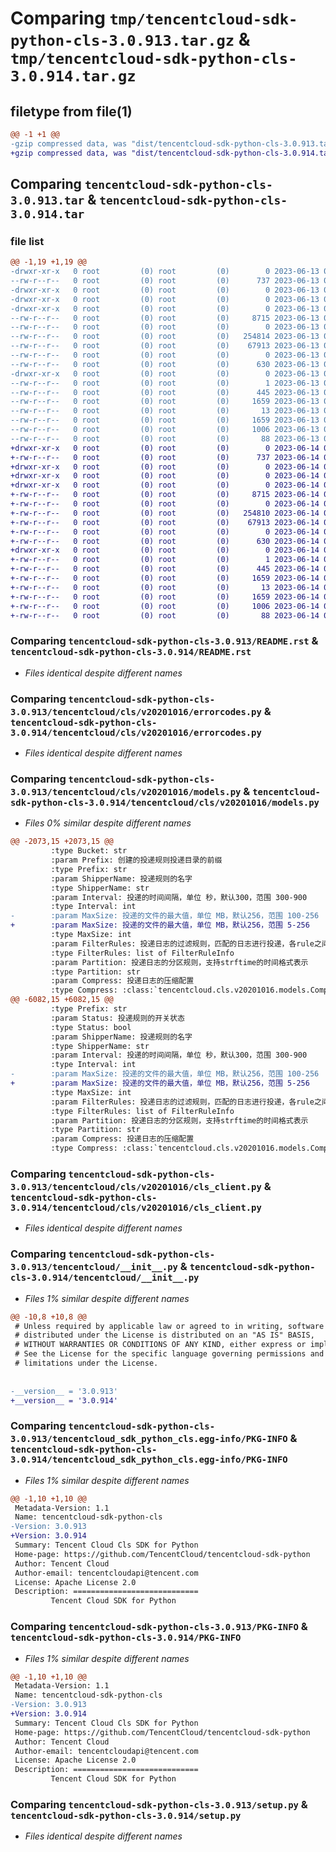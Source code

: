 # Comparing `tmp/tencentcloud-sdk-python-cls-3.0.913.tar.gz` & `tmp/tencentcloud-sdk-python-cls-3.0.914.tar.gz`

## filetype from file(1)

```diff
@@ -1 +1 @@
-gzip compressed data, was "dist/tencentcloud-sdk-python-cls-3.0.913.tar", last modified: Tue Jun 13 02:07:59 2023, max compression
+gzip compressed data, was "dist/tencentcloud-sdk-python-cls-3.0.914.tar", last modified: Wed Jun 14 00:22:50 2023, max compression
```

## Comparing `tencentcloud-sdk-python-cls-3.0.913.tar` & `tencentcloud-sdk-python-cls-3.0.914.tar`

### file list

```diff
@@ -1,19 +1,19 @@
-drwxr-xr-x   0 root         (0) root         (0)        0 2023-06-13 02:07:59.000000 tencentcloud-sdk-python-cls-3.0.913/
--rw-r--r--   0 root         (0) root         (0)      737 2023-06-13 02:07:59.000000 tencentcloud-sdk-python-cls-3.0.913/README.rst
-drwxr-xr-x   0 root         (0) root         (0)        0 2023-06-13 02:07:59.000000 tencentcloud-sdk-python-cls-3.0.913/tencentcloud/
-drwxr-xr-x   0 root         (0) root         (0)        0 2023-06-13 02:07:59.000000 tencentcloud-sdk-python-cls-3.0.913/tencentcloud/cls/
-drwxr-xr-x   0 root         (0) root         (0)        0 2023-06-13 02:07:59.000000 tencentcloud-sdk-python-cls-3.0.913/tencentcloud/cls/v20201016/
--rw-r--r--   0 root         (0) root         (0)     8715 2023-06-13 02:07:59.000000 tencentcloud-sdk-python-cls-3.0.913/tencentcloud/cls/v20201016/errorcodes.py
--rw-r--r--   0 root         (0) root         (0)        0 2023-06-13 02:07:59.000000 tencentcloud-sdk-python-cls-3.0.913/tencentcloud/cls/v20201016/__init__.py
--rw-r--r--   0 root         (0) root         (0)   254814 2023-06-13 02:07:59.000000 tencentcloud-sdk-python-cls-3.0.913/tencentcloud/cls/v20201016/models.py
--rw-r--r--   0 root         (0) root         (0)    67913 2023-06-13 02:07:59.000000 tencentcloud-sdk-python-cls-3.0.913/tencentcloud/cls/v20201016/cls_client.py
--rw-r--r--   0 root         (0) root         (0)        0 2023-06-13 02:07:59.000000 tencentcloud-sdk-python-cls-3.0.913/tencentcloud/cls/__init__.py
--rw-r--r--   0 root         (0) root         (0)      630 2023-06-13 02:07:59.000000 tencentcloud-sdk-python-cls-3.0.913/tencentcloud/__init__.py
-drwxr-xr-x   0 root         (0) root         (0)        0 2023-06-13 02:07:59.000000 tencentcloud-sdk-python-cls-3.0.913/tencentcloud_sdk_python_cls.egg-info/
--rw-r--r--   0 root         (0) root         (0)        1 2023-06-13 02:07:59.000000 tencentcloud-sdk-python-cls-3.0.913/tencentcloud_sdk_python_cls.egg-info/dependency_links.txt
--rw-r--r--   0 root         (0) root         (0)      445 2023-06-13 02:07:59.000000 tencentcloud-sdk-python-cls-3.0.913/tencentcloud_sdk_python_cls.egg-info/SOURCES.txt
--rw-r--r--   0 root         (0) root         (0)     1659 2023-06-13 02:07:59.000000 tencentcloud-sdk-python-cls-3.0.913/tencentcloud_sdk_python_cls.egg-info/PKG-INFO
--rw-r--r--   0 root         (0) root         (0)       13 2023-06-13 02:07:59.000000 tencentcloud-sdk-python-cls-3.0.913/tencentcloud_sdk_python_cls.egg-info/top_level.txt
--rw-r--r--   0 root         (0) root         (0)     1659 2023-06-13 02:07:59.000000 tencentcloud-sdk-python-cls-3.0.913/PKG-INFO
--rw-r--r--   0 root         (0) root         (0)     1006 2023-06-13 02:07:59.000000 tencentcloud-sdk-python-cls-3.0.913/setup.py
--rw-r--r--   0 root         (0) root         (0)       88 2023-06-13 02:07:59.000000 tencentcloud-sdk-python-cls-3.0.913/setup.cfg
+drwxr-xr-x   0 root         (0) root         (0)        0 2023-06-14 00:22:50.000000 tencentcloud-sdk-python-cls-3.0.914/
+-rw-r--r--   0 root         (0) root         (0)      737 2023-06-14 00:22:50.000000 tencentcloud-sdk-python-cls-3.0.914/README.rst
+drwxr-xr-x   0 root         (0) root         (0)        0 2023-06-14 00:22:50.000000 tencentcloud-sdk-python-cls-3.0.914/tencentcloud/
+drwxr-xr-x   0 root         (0) root         (0)        0 2023-06-14 00:22:50.000000 tencentcloud-sdk-python-cls-3.0.914/tencentcloud/cls/
+drwxr-xr-x   0 root         (0) root         (0)        0 2023-06-14 00:22:50.000000 tencentcloud-sdk-python-cls-3.0.914/tencentcloud/cls/v20201016/
+-rw-r--r--   0 root         (0) root         (0)     8715 2023-06-14 00:22:50.000000 tencentcloud-sdk-python-cls-3.0.914/tencentcloud/cls/v20201016/errorcodes.py
+-rw-r--r--   0 root         (0) root         (0)        0 2023-06-14 00:22:50.000000 tencentcloud-sdk-python-cls-3.0.914/tencentcloud/cls/v20201016/__init__.py
+-rw-r--r--   0 root         (0) root         (0)   254810 2023-06-14 00:22:50.000000 tencentcloud-sdk-python-cls-3.0.914/tencentcloud/cls/v20201016/models.py
+-rw-r--r--   0 root         (0) root         (0)    67913 2023-06-14 00:22:50.000000 tencentcloud-sdk-python-cls-3.0.914/tencentcloud/cls/v20201016/cls_client.py
+-rw-r--r--   0 root         (0) root         (0)        0 2023-06-14 00:22:50.000000 tencentcloud-sdk-python-cls-3.0.914/tencentcloud/cls/__init__.py
+-rw-r--r--   0 root         (0) root         (0)      630 2023-06-14 00:22:50.000000 tencentcloud-sdk-python-cls-3.0.914/tencentcloud/__init__.py
+drwxr-xr-x   0 root         (0) root         (0)        0 2023-06-14 00:22:50.000000 tencentcloud-sdk-python-cls-3.0.914/tencentcloud_sdk_python_cls.egg-info/
+-rw-r--r--   0 root         (0) root         (0)        1 2023-06-14 00:22:50.000000 tencentcloud-sdk-python-cls-3.0.914/tencentcloud_sdk_python_cls.egg-info/dependency_links.txt
+-rw-r--r--   0 root         (0) root         (0)      445 2023-06-14 00:22:50.000000 tencentcloud-sdk-python-cls-3.0.914/tencentcloud_sdk_python_cls.egg-info/SOURCES.txt
+-rw-r--r--   0 root         (0) root         (0)     1659 2023-06-14 00:22:50.000000 tencentcloud-sdk-python-cls-3.0.914/tencentcloud_sdk_python_cls.egg-info/PKG-INFO
+-rw-r--r--   0 root         (0) root         (0)       13 2023-06-14 00:22:50.000000 tencentcloud-sdk-python-cls-3.0.914/tencentcloud_sdk_python_cls.egg-info/top_level.txt
+-rw-r--r--   0 root         (0) root         (0)     1659 2023-06-14 00:22:50.000000 tencentcloud-sdk-python-cls-3.0.914/PKG-INFO
+-rw-r--r--   0 root         (0) root         (0)     1006 2023-06-14 00:22:50.000000 tencentcloud-sdk-python-cls-3.0.914/setup.py
+-rw-r--r--   0 root         (0) root         (0)       88 2023-06-14 00:22:50.000000 tencentcloud-sdk-python-cls-3.0.914/setup.cfg
```

### Comparing `tencentcloud-sdk-python-cls-3.0.913/README.rst` & `tencentcloud-sdk-python-cls-3.0.914/README.rst`

 * *Files identical despite different names*

### Comparing `tencentcloud-sdk-python-cls-3.0.913/tencentcloud/cls/v20201016/errorcodes.py` & `tencentcloud-sdk-python-cls-3.0.914/tencentcloud/cls/v20201016/errorcodes.py`

 * *Files identical despite different names*

### Comparing `tencentcloud-sdk-python-cls-3.0.913/tencentcloud/cls/v20201016/models.py` & `tencentcloud-sdk-python-cls-3.0.914/tencentcloud/cls/v20201016/models.py`

 * *Files 0% similar despite different names*

```diff
@@ -2073,15 +2073,15 @@
         :type Bucket: str
         :param Prefix: 创建的投递规则投递目录的前缀
         :type Prefix: str
         :param ShipperName: 投递规则的名字
         :type ShipperName: str
         :param Interval: 投递的时间间隔，单位 秒，默认300，范围 300-900
         :type Interval: int
-        :param MaxSize: 投递的文件的最大值，单位 MB，默认256，范围 100-256
+        :param MaxSize: 投递的文件的最大值，单位 MB，默认256，范围 5-256
         :type MaxSize: int
         :param FilterRules: 投递日志的过滤规则，匹配的日志进行投递，各rule之间是and关系，最多5个，数组为空则表示不过滤而全部投递
         :type FilterRules: list of FilterRuleInfo
         :param Partition: 投递日志的分区规则，支持strftime的时间格式表示
         :type Partition: str
         :param Compress: 投递日志的压缩配置
         :type Compress: :class:`tencentcloud.cls.v20201016.models.CompressInfo`
@@ -6082,15 +6082,15 @@
         :type Prefix: str
         :param Status: 投递规则的开关状态
         :type Status: bool
         :param ShipperName: 投递规则的名字
         :type ShipperName: str
         :param Interval: 投递的时间间隔，单位 秒，默认300，范围 300-900
         :type Interval: int
-        :param MaxSize: 投递的文件的最大值，单位 MB，默认256，范围 100-256
+        :param MaxSize: 投递的文件的最大值，单位 MB，默认256，范围 5-256
         :type MaxSize: int
         :param FilterRules: 投递日志的过滤规则，匹配的日志进行投递，各rule之间是and关系，最多5个，数组为空则表示不过滤而全部投递
         :type FilterRules: list of FilterRuleInfo
         :param Partition: 投递日志的分区规则，支持strftime的时间格式表示
         :type Partition: str
         :param Compress: 投递日志的压缩配置
         :type Compress: :class:`tencentcloud.cls.v20201016.models.CompressInfo`
```

### Comparing `tencentcloud-sdk-python-cls-3.0.913/tencentcloud/cls/v20201016/cls_client.py` & `tencentcloud-sdk-python-cls-3.0.914/tencentcloud/cls/v20201016/cls_client.py`

 * *Files identical despite different names*

### Comparing `tencentcloud-sdk-python-cls-3.0.913/tencentcloud/__init__.py` & `tencentcloud-sdk-python-cls-3.0.914/tencentcloud/__init__.py`

 * *Files 1% similar despite different names*

```diff
@@ -10,8 +10,8 @@
 # Unless required by applicable law or agreed to in writing, software
 # distributed under the License is distributed on an "AS IS" BASIS,
 # WITHOUT WARRANTIES OR CONDITIONS OF ANY KIND, either express or implied.
 # See the License for the specific language governing permissions and
 # limitations under the License.
 
 
-__version__ = '3.0.913'
+__version__ = '3.0.914'
```

### Comparing `tencentcloud-sdk-python-cls-3.0.913/tencentcloud_sdk_python_cls.egg-info/PKG-INFO` & `tencentcloud-sdk-python-cls-3.0.914/tencentcloud_sdk_python_cls.egg-info/PKG-INFO`

 * *Files 1% similar despite different names*

```diff
@@ -1,10 +1,10 @@
 Metadata-Version: 1.1
 Name: tencentcloud-sdk-python-cls
-Version: 3.0.913
+Version: 3.0.914
 Summary: Tencent Cloud Cls SDK for Python
 Home-page: https://github.com/TencentCloud/tencentcloud-sdk-python
 Author: Tencent Cloud
 Author-email: tencentcloudapi@tencent.com
 License: Apache License 2.0
 Description: ============================
         Tencent Cloud SDK for Python
```

### Comparing `tencentcloud-sdk-python-cls-3.0.913/PKG-INFO` & `tencentcloud-sdk-python-cls-3.0.914/PKG-INFO`

 * *Files 1% similar despite different names*

```diff
@@ -1,10 +1,10 @@
 Metadata-Version: 1.1
 Name: tencentcloud-sdk-python-cls
-Version: 3.0.913
+Version: 3.0.914
 Summary: Tencent Cloud Cls SDK for Python
 Home-page: https://github.com/TencentCloud/tencentcloud-sdk-python
 Author: Tencent Cloud
 Author-email: tencentcloudapi@tencent.com
 License: Apache License 2.0
 Description: ============================
         Tencent Cloud SDK for Python
```

### Comparing `tencentcloud-sdk-python-cls-3.0.913/setup.py` & `tencentcloud-sdk-python-cls-3.0.914/setup.py`

 * *Files identical despite different names*

